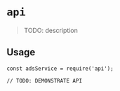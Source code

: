 # `api`

> TODO: description

## Usage

```
const adsService = require('api');

// TODO: DEMONSTRATE API
```
